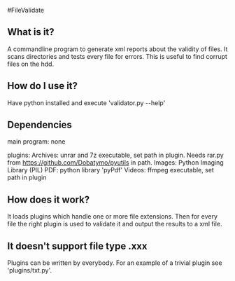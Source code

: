 #FileValidate

## What is it?

A commandline program to generate xml reports about the validity of files. It scans directories and tests every file for errors. This is useful to find corrupt files on the hdd.

## How do I use it?

Have python installed and execute 'validator.py --help'

## Dependencies

main program:
    none

plugins:
    Archives: unrar and 7z executable, set path in plugin. Needs rar.py from https://github.com/Dobatymo/pyutils in path.
    Images: Python Imaging Library (PIL)
    PDF: python library 'pyPdf'
    Videos: ffmpeg executable, set path in plugin

## How does it work?

It loads plugins which handle one or more file extensions. Then for every file the right plugin is used to validate it and output the results to a xml file.

## It doesn't support file type .xxx

Plugins can be written by everybody. For an example of a trivial plugin see 'plugins/txt.py'.
